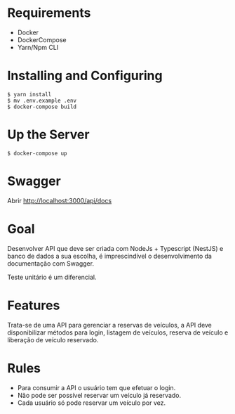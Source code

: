 # Requirements
- Docker
- DockerCompose
- Yarn/Npm CLI

# Installing and Configuring
    $ yarn install
    $ mv .env.example .env
    $ docker-compose build

# Up the Server
    $ docker-compose up

# Swagger
Abrir  <a href="http://localhost:3000/api/docs">http://localhost:3000/api/docs</a>

#

# Goal
Desenvolver API que deve ser criada com NodeJs + Typescript (NestJS) e banco de dados a sua escolha, é imprescindível o desenvolvimento da documentação com Swagger.

Teste unitário é um diferencial. 

 

# Features
Trata-se de uma API para gerenciar a reservas de veículos, a API deve disponibilizar métodos para login, listagem de veículos, reserva de veículo e liberação de veículo reservado.

 

# Rules
- Para consumir a API o usuário tem que efetuar o login.
- Não pode ser possível reservar um veículo já reservado.
- Cada usuário só pode reservar um veículo por vez.